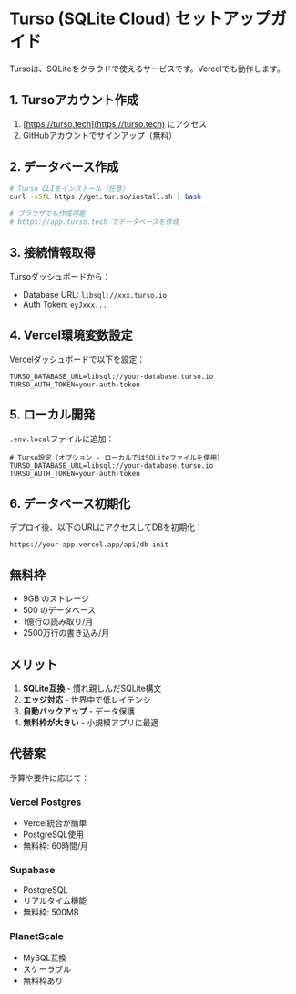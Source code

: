# Turso (SQLite Cloud) セットアップガイド

Tursoは、SQLiteをクラウドで使えるサービスです。Vercelでも動作します。

## 1. Tursoアカウント作成

1. [https://turso.tech](https://turso.tech) にアクセス
2. GitHubアカウントでサインアップ（無料）

## 2. データベース作成

```bash
# Turso CLIをインストール（任意）
curl -sSfL https://get.tur.so/install.sh | bash

# ブラウザでも作成可能
# https://app.turso.tech でデータベースを作成
```

## 3. 接続情報取得

Tursoダッシュボードから：
- Database URL: `libsql://xxx.turso.io`
- Auth Token: `eyJxxx...`

## 4. Vercel環境変数設定

Vercelダッシュボードで以下を設定：

```env
TURSO_DATABASE_URL=libsql://your-database.turso.io
TURSO_AUTH_TOKEN=your-auth-token
```

## 5. ローカル開発

`.env.local`ファイルに追加：

```env
# Turso設定（オプション - ローカルではSQLiteファイルを使用）
TURSO_DATABASE_URL=libsql://your-database.turso.io
TURSO_AUTH_TOKEN=your-auth-token
```

## 6. データベース初期化

デプロイ後、以下のURLにアクセスしてDBを初期化：

```
https://your-app.vercel.app/api/db-init
```

## 無料枠

- 9GB のストレージ
- 500 のデータベース
- 1億行の読み取り/月
- 2500万行の書き込み/月

## メリット

1. **SQLite互換** - 慣れ親しんだSQLite構文
2. **エッジ対応** - 世界中で低レイテンシ
3. **自動バックアップ** - データ保護
4. **無料枠が大きい** - 小規模アプリに最適

## 代替案

予算や要件に応じて：

### Vercel Postgres
- Vercel統合が簡単
- PostgreSQL使用
- 無料枠: 60時間/月

### Supabase
- PostgreSQL
- リアルタイム機能
- 無料枠: 500MB

### PlanetScale
- MySQL互換
- スケーラブル
- 無料枠あり